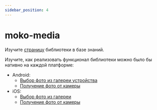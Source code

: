 ```yaml
---
sidebar_position: 4
---
```


# moko-media
Изучите [страницу](../../learning/libraries/moko/moko-media) библиотеки в базе знаний.  

Изучите, как реализовать функционал библиотеки можно было бы нативно на каждой платформе:
- Android:
  - [Выбор фото из галереи устройства](https://handyopinion.com/pick-image-from-gallery-in-kotlin-android/)  
  - [Получение фото от камеры](http://developer.alexanderklimov.ru/android/photocamera.php) 
- iOS:
  - [Выбор фото из галереи](https://russianblogs.com/article/52391027975/)  
  - [Получение фото от камеры](https://russianblogs.com/article/49971508514/)  
